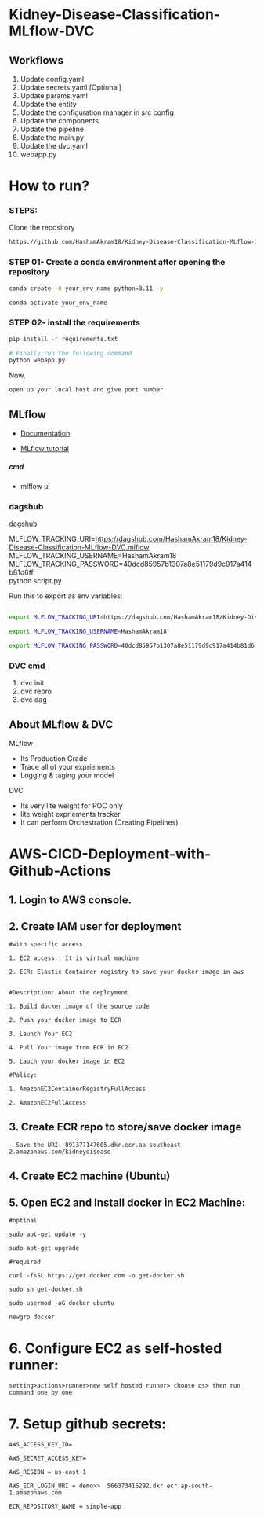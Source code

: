 # Kidney-Disease-Classification-MLflow-DVC


## Workflows

1. Update config.yaml
2. Update secrets.yaml [Optional]
3. Update params.yaml
4. Update the entity
5. Update the configuration manager in src config
6. Update the components
7. Update the pipeline 
8. Update the main.py
9. Update the dvc.yaml
10. webapp.py

# How to run?
### STEPS:

Clone the repository

```bash
https://github.com/HashamAkram18/Kidney-Disease-Classification-MLflow-DVC
```
### STEP 01- Create a conda environment after opening the repository

```bash
conda create -n your_env_name python=3.11 -y
```

```bash
conda activate your_env_name
```


### STEP 02- install the requirements
```bash
pip install -r requirements.txt
```

```bash
# Finally run the following command
python webapp.py
```

Now,
```bash
open up your local host and give port number
```






## MLflow

- [Documentation](https://mlflow.org/docs/latest/index.html)

- [MLflow tutorial](https://youtu.be/qdcHHrsXA48?si=bD5vDS60akNphkem)

##### cmd
- mlflow ui

### dagshub
[dagshub](https://dagshub.com/)

MLFLOW_TRACKING_URI=https://dagshub.com/HashamAkram18/Kidney-Disease-Classification-MLflow-DVC.mlflow \
MLFLOW_TRACKING_USERNAME=HashamAkram18 \
MLFLOW_TRACKING_PASSWORD=40dcd85957b1307a8e51179d9c917a414b81d6ff \
python script.py

Run this to export as env variables:

```bash

export MLFLOW_TRACKING_URI=https://dagshub.com/HashamAkram18/Kidney-Disease-Classification-MLflow-DVC.mlflow

export MLFLOW_TRACKING_USERNAME=HashamAkram18 

export MLFLOW_TRACKING_PASSWORD=40dcd85957b1307a8e51179d9c917a414b81d6ff

```


### DVC cmd

1. dvc init
2. dvc repro
3. dvc dag


## About MLflow & DVC

MLflow

 - Its Production Grade
 - Trace all of your expriements
 - Logging & taging your model


DVC 

 - Its very lite weight for POC only
 - lite weight expriements tracker
 - It can perform Orchestration (Creating Pipelines)



# AWS-CICD-Deployment-with-Github-Actions

## 1. Login to AWS console.

## 2. Create IAM user for deployment

	#with specific access

	1. EC2 access : It is virtual machine

	2. ECR: Elastic Container registry to save your docker image in aws


	#Description: About the deployment

	1. Build docker image of the source code

	2. Push your docker image to ECR

	3. Launch Your EC2 

	4. Pull Your image from ECR in EC2

	5. Lauch your docker image in EC2

	#Policy:

	1. AmazonEC2ContainerRegistryFullAccess

	2. AmazonEC2FullAccess

	
## 3. Create ECR repo to store/save docker image
    - Save the URI: 891377147605.dkr.ecr.ap-southeast-2.amazonaws.com/kidneydisease

	
## 4. Create EC2 machine (Ubuntu) 

## 5. Open EC2 and Install docker in EC2 Machine:
	
	
	#optinal

	sudo apt-get update -y

	sudo apt-get upgrade
	
	#required

	curl -fsSL https://get.docker.com -o get-docker.sh

	sudo sh get-docker.sh

	sudo usermod -aG docker ubuntu

	newgrp docker
	
# 6. Configure EC2 as self-hosted runner:
    setting>actions>runner>new self hosted runner> choose os> then run command one by one


# 7. Setup github secrets:

    AWS_ACCESS_KEY_ID=

    AWS_SECRET_ACCESS_KEY=

    AWS_REGION = us-east-1

    AWS_ECR_LOGIN_URI = demo>>  566373416292.dkr.ecr.ap-south-1.amazonaws.com

    ECR_REPOSITORY_NAME = simple-app


